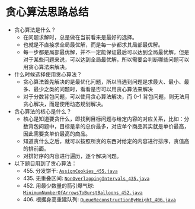 # 贪心算法思路总结

- 贪心算法是什么？
    - 在问题求解时，总是做在当前看来是最好的选择。
    - 也就是不直接求全局最优解，而是每一步都求其局部最优解。
    - 每一步都是局部最优解，并不一定能保证最后可以达到全局最优解，但是对于某些问题来说，可以达到全局最优解，所以需要会判断哪些问题可以用贪心算法来解决。
- 什么时候选择使用贪心算法？
    - 贪心算法首先解决的是最优化问题，所以当遇到问题是求最大、最小、最多、最少之类的问题时，看看是否可以用贪心算法来解决
    - 对于分数背包问题，可以使用贪心算法解决，而 0-1 背包问题，则无法用贪心解决，而是使用动态规划解决。
- 贪心算法的核心是什么？
    - 核心是知道要贪什么，即找到目标问题与给定内容的对应关系，比如：分数背包问题中，目标是拿的总价最多，对应单个商品其实就是单价最高，因此需要贪单价最高的商品。
    - 知道贪什么之后，就可以按照所贪的东西对给定的内容进行排序，贪值高的排前面。
    - 对排好序的内容进行遍历，逐个解决问题。
- 以下题目用到了贪心算法：
    - 455\. 分发饼干: [`AssignCookies_455.java`](AssignCookies_455.java)
    - 435\. 无重叠区间: [`NonOverlappingIntervals_435.java`](NonOverlappingIntervals_435.java)
    - 452\. 用最少数量的箭引爆气球: [`MinimumNumberOfArrowsToBurstBalloons_452.java`](MinimumNumberOfArrowsToBurstBalloons_452.java)
    - 406\. 根据身高重建队列: [`QueueReconstructionByHeight_406.java`](QueueReconstructionByHeight_406.java)